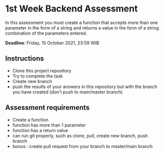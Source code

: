 # 1st Week Backend Assessment

In this assessment you must create a function that accepts more than one parameter in the form of a string  and returns a value in the form of a string combination of the parameters entered.

**Deadline**: Friday, 15 October 2021, 23:59 WIB

## Instructions

- Clone this project repository
- Try to complete the task
- Create new branch
- push the results of your answers in this repository but with the branch you have created (don't push to main/master branch)

## Assessment requirements
- Create a function
- function has more than 1 parameter
- function has a return value
- can run git properly, such as clone, pull, create new branch, push branch
- bonus : create pull request from your branch to master/main branch

